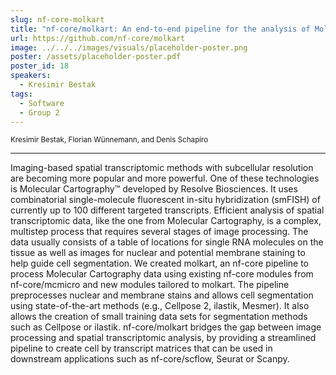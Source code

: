 ```yaml
---
slug: nf-core-molkart
title: "nf-core/molkart: An end-to-end pipeline for the analysis of Molecular Cartography™ data"
url: https://github.com/nf-core/molkart
image: ../../../images/visuals/placeholder-poster.png
poster: /assets/placeholder-poster.pdf
poster_id: 18
speakers:
  - Kresimir Bestak
tags:
  - Software
  - Group 2
---
```


<div className="mb-8">
  <small className="typo-small">
    Kresimir Bestak, Florian Wünnemann, and Denis Schapiro
  </small>
</div>

<hr className="border-t border-gray-50 mb-4 opacity-20" />

Imaging-based spatial transcriptomic methods with subcellular resolution are becoming more popular and more powerful. One of these technologies is Molecular Cartography™ developed by Resolve Biosciences. It uses combinatorial single-molecule fluorescent in-situ hybridization (smFISH) of currently up to 100 different targeted transcripts. Efficient analysis of spatial transcriptomic data, like the one from Molecular Cartography, is a complex, multistep process that requires several stages of image processing. The data usually consists of a table of locations for single RNA molecules on the tissue as well as images for nuclear and potential membrane staining to help guide cell segmentation. We created molkart, an nf-core pipeline to process Molecular Cartography data using existing nf-core modules from nf-core/mcmicro and new modules tailored to molkart. The pipeline preprocesses nuclear and membrane stains and allows cell segmentation using state-of-the-art methods (e.g., Cellpose 2, ilastik, Mesmer). It also allows the creation of small training data sets for segmentation methods such as Cellpose or ilastik. nf-core/molkart bridges the gap between image processing and spatial transcriptomic analysis, by providing a streamlined pipeline to create cell by transcript matrices that can be used in downstream applications such as nf-core/scflow, Seurat or Scanpy.